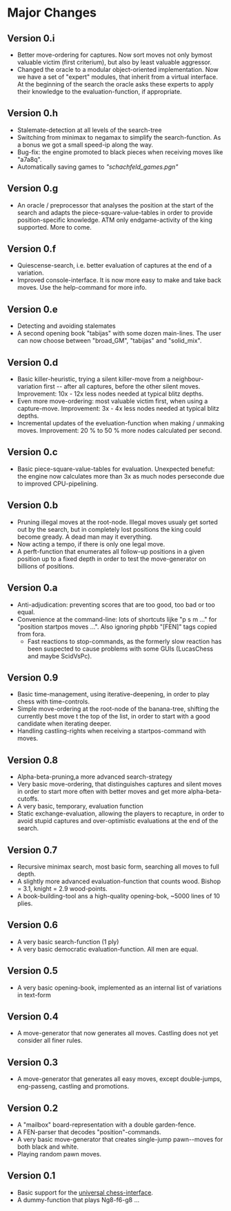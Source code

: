 Major Changes
=============

Version 0.i
-----------
* Better move-ordering for captures. Now sort moves not only bymost valuable victim (first criterium), but also by least valuable aggressor.
* Changed the oracle to a modular object-oriented implementation.
  Now we have a set of "expert" modules, that inherit from a virtual interface.
  At the beginning of the search the oracle asks these experts to apply 
  their knowledge to the evaluation-function, if appropriate.

Version 0.h
-----------
* Stalemate-detection at all levels of the search-tree
* Switching from minimax to negamax to simplify the search-function.
As a bonus we got a small speed-ip along the way.
* Bug-fix: the engine promoted to black pieces when receiving moves like "a7a8q".
* Automatically saving games to *"schachfeld_games.pgn"*

Version 0.g
-----------
* An oracle / preprocessor that analyses the position at the start of the search
  and adapts the piece-square-value-tables in order to provide
  position-specific knowledge. ATM only endgame-activity of the king supported.
  More to come.

Version 0.f
-----------
* Quiescense-search, i.e. better evaluation of captures at the end of a variation.
* Improved console-interface. It is now more easy to make and take back moves.
  Use the help-command for more info.

Version 0.e
-----------
* Detecting and avoiding stalemates
* A second opening book "tabijas" with some dozen main-lines. The user can now choose between "broad_GM", "tabijas" and "solid_mix".

Version 0.d
-----------
* Basic killer-heuristic, trying a silent killer-move from a neighbour-variation first -- after all captures, before the other silent moves.  Improvement: 10x - 12x less nodes needed at typical blitz depths.
* Even more move-ordering: most valuable victim first, when using a capture-move. Improvement: 3x - 4x less nodes needed at typical blitz depths.
* Incremental updates of the eveluation-function when making / unmaking moves. Improvement: 20 % to 50 % more nodes calculated per second.

Version 0.c
-----------
* Basic piece-square-value-tables for evaluation. Unexpected benefut: the engine now calculates more than 3x as much nodes perseconde due to improved CPU-pipelining.

Version 0.b
-----------
* Pruning illegal moves at the root-node. Illegal moves usualy get sorted out by the search, but in completely lost positions the king could become gready. A dead man may it everything.
* Now acting a tempo, if there is only one legal move.
* A perft-function that enumerates all follow-up positions in a given
  position up to a fixed depth in order to test the move-generator
  on billions of positions.

Version 0.a
-----------
- Anti-adjudication: preventing scores that are too good, too bad or too equal.
- Convenience at the command-line: lots of shortcuts lijke "p s m ..."
  for "position startpos moves ...". Also ignoring phpbb "[FEN]" tags copied from fora.
  * Fast reactions to stop-commands, as the formerly slow reaction has been suspected to cause problems with some GUIs (LucasChess and maybe ScidVsPc).

Version 0.9
-----------
* Basic time-management, using iterative-deepening, in order to play chess with time-controls.
* Simple move-ordering at the root-node of the banana-tree, shifting the currently best move t the top of the list, in order to start with a good candidate when iterating deeper.
* Handling castling-rights when receiving a startpos-command with moves.

Version 0.8
-----------
* Alpha-beta-pruning,a more advanced search-strategy
* Very basic move-ordering, that distinguishes captures and silent moves
  in order to start more often with better moves and get more alpha-beta-cutoffs.
* A very basic, temporary, evaluation function
* Static exchange-evaluation, allowing the players to recapture, in order to avoid stupid captures and over-optimistic evaluations at the end of the search.

Version 0.7
-----------
* Recursive minimax search, most basic form, searching all moves to full depth.
* A slightly more advanced evaluation-function that counts wood. 
  Bishop = 3.1, knight = 2.9 wood-points.
* A book-building-tool ans a high-quality opening-bok, ~5000 lines of 10 plies.

Version 0.6
-----------
* A very basic search-function (1 ply)
* A very basic democratic evaluation-function. All men are equal.

Version 0.5
-----------
* A very basic opening-book, implemented as an internal list of variations in text-form

Version 0.4
-----------
* A move-generator that now generates all moves. Castling does not yet consider all finer rules.

Version 0.3
-----------
* A move-generator that generates all easy moves, except double-jumps, eng-passeng, castling and promotions.

Version 0.2
------------
* A "mailbox" board-representation with a double garden-fence.
* A FEN-parser that decodes "position"-commands.
* A very basic move-generator that creates single-jump pawn--moves for both black and white.
* Playing random pawn moves.

Version 0.1
-----------
* Basic support for the [universal chess-interface](UCI-Protocol-Specification.txt).
* A dummy-function that plays Ng8-f6-g8 ...


